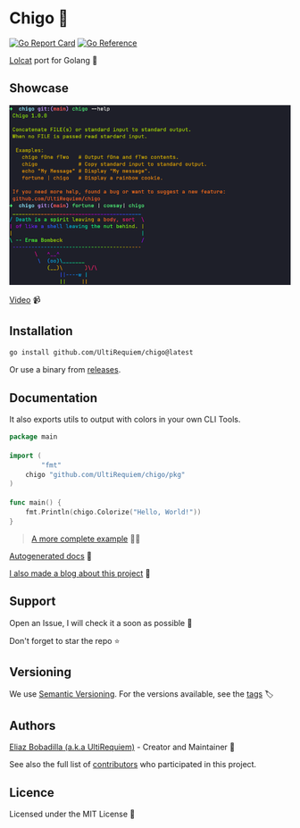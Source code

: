 # Chigo 🦄

[![Go Report Card](https://goreportcard.com/badge/github.com/UltiRequiem/chigo)](https://goreportcard.com/report/github.com/UltiRequiem/chigo)
[![Go Reference](https://pkg.go.dev/badge/github.com/UltiRequiem/chigo/pkg.svg)](https://pkg.go.dev/github.com/UltiRequiem/chigo/pkg)

[Lolcat](https://github.com/busyloop/lolcat) port for Golang 🌈

## Showcase

![Screenshot](./assets/screenshot.png)

[Video](https://youtu.be/4Bc-aBfjxwY) 📹

## Installation

```sh
go install github.com/UltiRequiem/chigo@latest
```

Or use a binary from
[releases](https://github.com/UltiRequiem/chigo/releases/latest).

## Documentation

It also exports utils to output with colors in your own CLI Tools.

```go
package main

import (
        "fmt"
	chigo "github.com/UltiRequiem/chigo/pkg"
)

func main() {
	fmt.Println(chigo.Colorize("Hello, World!"))
}
```

> [A more complete example](https://github.com/UltiRequiem/lorelai/tree/main/cmd/utils.go)
> 🕵️‍♂️

[Autogenerated docs](https://pkg.go.dev/github.com/UltiRequiem/chigo/pkg) 📑

[I also made a blog about this project](https://blog.ultirequiem.com/chigo) 🚀

## Support

Open an Issue, I will check it a soon as possible 👀

Don't forget to star the repo ⭐

## Versioning

We use [Semantic Versioning](http://semver.org). For the versions available, see
the [tags](https://github.com/UltiRequiem/chigo/tags) 🏷️

## Authors

[Eliaz Bobadilla (a.k.a UltiRequiem)](https://ultirequiem.com) - Creator and
Maintainer 💪

See also the full list of
[contributors](https://github.com/UltiRequiem/chigo/contributors) who
participated in this project.

## Licence

Licensed under the MIT License 📄
